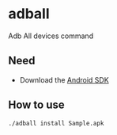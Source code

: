 adball
======

Adb All devices command

## Need

* Download the [Android SDK](http://developer.android.com/sdk/index.html)

## How to use

    ./adball install Sample.apk
    